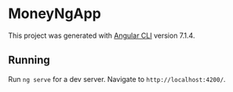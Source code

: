 # MoneyNgApp
This project was generated with [Angular CLI](https://github.com/angular/angular-cli) version 7.1.4.

## Running

Run `ng serve` for a dev server. Navigate to `http://localhost:4200/`. 
